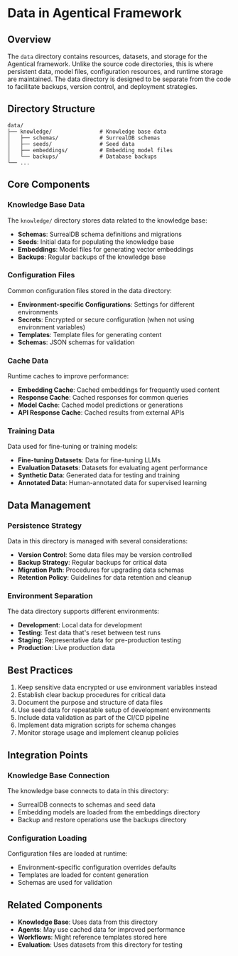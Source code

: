 # Data in Agentical Framework

## Overview

The `data` directory contains resources, datasets, and storage for the Agentical framework. Unlike the source code directories, this is where persistent data, model files, configuration resources, and runtime storage are maintained. The data directory is designed to be separate from the code to facilitate backups, version control, and deployment strategies.

## Directory Structure

```
data/
├── knowledge/               # Knowledge base data
│   ├── schemas/             # SurrealDB schemas
│   ├── seeds/               # Seed data
│   ├── embeddings/          # Embedding model files
│   └── backups/             # Database backups
└── ...
```

## Core Components

### Knowledge Base Data

The `knowledge/` directory stores data related to the knowledge base:

- **Schemas**: SurrealDB schema definitions and migrations
- **Seeds**: Initial data for populating the knowledge base
- **Embeddings**: Model files for generating vector embeddings
- **Backups**: Regular backups of the knowledge base

### Configuration Files

Common configuration files stored in the data directory:

- **Environment-specific Configurations**: Settings for different environments
- **Secrets**: Encrypted or secure configuration (when not using environment variables)
- **Templates**: Template files for generating content
- **Schemas**: JSON schemas for validation

### Cache Data

Runtime caches to improve performance:

- **Embedding Cache**: Cached embeddings for frequently used content
- **Response Cache**: Cached responses for common queries
- **Model Cache**: Cached model predictions or generations
- **API Response Cache**: Cached results from external APIs

### Training Data

Data used for fine-tuning or training models:

- **Fine-tuning Datasets**: Data for fine-tuning LLMs
- **Evaluation Datasets**: Datasets for evaluating agent performance
- **Synthetic Data**: Generated data for testing and training
- **Annotated Data**: Human-annotated data for supervised learning

## Data Management

### Persistence Strategy

Data in this directory is managed with several considerations:

- **Version Control**: Some data files may be version controlled
- **Backup Strategy**: Regular backups for critical data
- **Migration Path**: Procedures for upgrading data schemas
- **Retention Policy**: Guidelines for data retention and cleanup

### Environment Separation

The data directory supports different environments:

- **Development**: Local data for development
- **Testing**: Test data that's reset between test runs
- **Staging**: Representative data for pre-production testing
- **Production**: Live production data

## Best Practices

1. Keep sensitive data encrypted or use environment variables instead
2. Establish clear backup procedures for critical data
3. Document the purpose and structure of data files
4. Use seed data for repeatable setup of development environments
5. Include data validation as part of the CI/CD pipeline
6. Implement data migration scripts for schema changes
7. Monitor storage usage and implement cleanup policies

## Integration Points

### Knowledge Base Connection

The knowledge base connects to data in this directory:

- SurrealDB connects to schemas and seed data
- Embedding models are loaded from the embeddings directory
- Backup and restore operations use the backups directory

### Configuration Loading

Configuration files are loaded at runtime:

- Environment-specific configuration overrides defaults
- Templates are loaded for content generation
- Schemas are used for validation

## Related Components

- **Knowledge Base**: Uses data from this directory
- **Agents**: May use cached data for improved performance
- **Workflows**: Might reference templates stored here
- **Evaluation**: Uses datasets from this directory for testing
